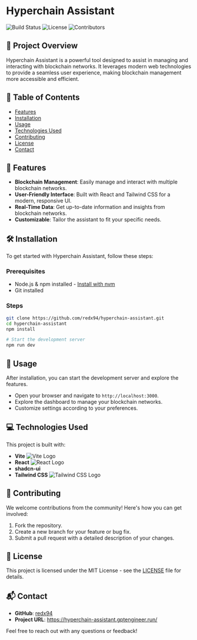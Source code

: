 
# Hyperchain Assistant

![Build Status](https://img.shields.io/badge/build-passing-brightgreen)
![License](https://img.shields.io/badge/license-MIT-blue.svg)
![Contributors](https://img.shields.io/github/contributors/redx94/hyperchain-assistant)

## 🚀 Project Overview

Hyperchain Assistant is a powerful tool designed to assist in managing and interacting with blockchain networks. It leverages modern web technologies to provide a seamless user experience, making blockchain management more accessible and efficient.

## 📑 Table of Contents

- [Features](#features)
- [Installation](#installation)
- [Usage](#usage)
- [Technologies Used](#technologies-used)
- [Contributing](#contributing)
- [License](#license)
- [Contact](#contact)

## 🌟 Features

- **Blockchain Management**: Easily manage and interact with multiple blockchain networks.
- **User-Friendly Interface**: Built with React and Tailwind CSS for a modern, responsive UI.
- **Real-Time Data**: Get up-to-date information and insights from blockchain networks.
- **Customizable**: Tailor the assistant to fit your specific needs.

## 🛠️ Installation

To get started with Hyperchain Assistant, follow these steps:

### Prerequisites

- Node.js & npm installed - [Install with nvm](https://github.com/nvm-sh/nvm#installing-and-updating)
- Git installed

### Steps

```sh
git clone https://github.com/redx94/hyperchain-assistant.git
cd hyperchain-assistant
npm install

# Start the development server
npm run dev
```

## 🚀 Usage

After installation, you can start the development server and explore the features. 

- Open your browser and navigate to `http://localhost:3000`.
- Explore the dashboard to manage your blockchain networks.
- Customize settings according to your preferences.

## 💻 Technologies Used

This project is built with:

- **Vite** ![Vite Logo](https://img.shields.io/badge/Vite-646CFF?logo=vite&logoColor=white)
- **React** ![React Logo](https://img.shields.io/badge/React-61DAFB?logo=react&logoColor=white)
- **shadcn-ui**
- **Tailwind CSS** ![Tailwind CSS Logo](https://img.shields.io/badge/TailwindCSS-06B6D4?logo=tailwindcss&logoColor=white)

## 🤝 Contributing

We welcome contributions from the community! Here's how you can get involved:

1. Fork the repository.
2. Create a new branch for your feature or bug fix.
3. Submit a pull request with a detailed description of your changes.

## 📄 License

This project is licensed under the MIT License - see the [LICENSE](LICENSE) file for details.

## 📬 Contact

- **GitHub**: [redx94](https://github.com/redx94)
- **Project URL**: https://hyperchain-assistant.gptengineer.run/

Feel free to reach out with any questions or feedback!
